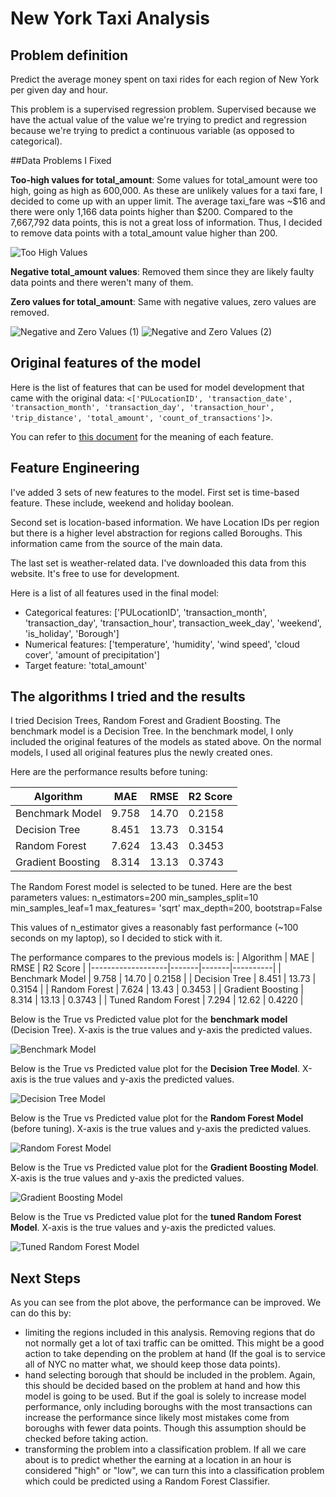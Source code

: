 # New York Taxi Analysis

## Problem definition 

Predict the average money spent on taxi rides for each region of New York per given day and hour. 

This problem is a supervised regression problem. Supervised because we have the actual value of the value we're trying to predict and regression because we're trying to predict a continuous variable (as opposed to categorical). 

##Data Problems I Fixed

**Too-high values for total_amount**: Some values for total_amount were too high, going as high as 600,000. As these are unlikely values for a taxi fare, I decided to come up with an upper limit. The average taxi_fare was ~$16 and there were only 1,166 data points higher than $200. Compared to the 7,667,792 data points, this is not a great loss of information. Thus, I decided to remove data points with a total_amount value higher than 200.

![Too High Values](/images/too_high_values.png)

**Negative total_amount values**: Removed them since they are likely faulty data points and there weren't many of them. 

**Zero values for total_amount**: Same with negative values, zero values are removed. 

![Negative and Zero Values (1)](/images/negative_and_zero_1.png)
![Negative and Zero Values (2)](/images/negative_and_zero_2.png)

## Original features of the model

Here is the list of features that can be used for model development that came with the original data: `<['PULocationID', 'transaction_date', 'transaction_month', 'transaction_day', 'transaction_hour', 'trip_distance', 'total_amount', 'count_of_transactions']>`. 

You can refer to [this document](https://www1.nyc.gov/assets/tlc/downloads/pdf/data_dictionary_trip_records_yellow.pdf) for the meaning of each feature. 

## Feature Engineering

I've added 3 sets of new features to the model. First set is time-based feature. These include, weekend and holiday boolean.

Second set is location-based information. We have Location IDs per region but there is a higher level abstraction for regions called Boroughs. This information came from the source of the main data.

The last set is weather-related data. I've downloaded this data from this website. It's free to use for development.

Here is a list of all features used in the final model: 
- Categorical features: ['PULocationID', 'transaction_month', 'transaction_day', 'transaction_hour', transaction_week_day', 'weekend', 'is_holiday', 'Borough']
- Numerical features: ['temperature', 'humidity', 'wind speed', 'cloud cover', 'amount of precipitation']
- Target feature: 'total_amount' 

## The algorithms I tried and the results

I tried Decision Trees, Random Forest and Gradient Boosting. The benchmark model is a Decision Tree. In the benchmark model, I only included the original features of the models as stated above. On the normal models, I used all original features plus the newly created ones. 

Here are the performance results before tuning: 

| Algorithm         | MAE   | RMSE  | R2 Score |
|-------------------|-------|-------|----------|
| Benchmark Model   | 9.758 | 14.70 | 0.2158   |
| Decision Tree     | 8.451 | 13.73 | 0.3154   |
| Random Forest     | 7.624 | 13.43 | 0.3453   |
| Gradient Boosting | 8.314 | 13.13 | 0.3743   |

The Random Forest model is selected to be tuned. Here are the best parameters values: 
n_estimators=200
min_samples_split=10
 min_samples_leaf=1
max_features= 'sqrt'
max_depth=200,
bootstrap=False

This values of n_estimator gives a reasonably fast performance (~100 seconds on my laptop), so I decided to stick with it. 

The performance compares to the previous models is: 
| Algorithm         | MAE   | RMSE  | R2 Score |
|-------------------|-------|-------|----------|
| Benchmark Model   | 9.758 | 14.70 | 0.2158   |
| Decision Tree     | 8.451 | 13.73 | 0.3154   |
| Random Forest     | 7.624 | 13.43 | 0.3453   |
| Gradient Boosting | 8.314 | 13.13 | 0.3743   |
| Tuned Random Forest | 7.294 | 12.62 | 0.4220 |


Below is the True vs Predicted value plot for the **benchmark model** (Decision Tree). X-axis is the true values and y-axis the predicted values. 

![Benchmark Model](/images/benchmark_model.png)

Below is the True vs Predicted value plot for the **Decision Tree Model**. X-axis is the true values and y-axis the predicted values. 

![Decision Tree Model](/images/decision_tree.png)

Below is the True vs Predicted value plot for the **Random Forest Model** (before tuning). X-axis is the true values and y-axis the predicted values. 

![Random Forest Model](/images/random_forest.png)

Below is the True vs Predicted value plot for the **Gradient Boosting Model**. X-axis is the true values and y-axis the predicted values. 

![Gradient Boosting Model](/images/gradient_boosting.png)

Below is the True vs Predicted value plot for the **tuned Random Forest Model**. X-axis is the true values and y-axis the predicted values. 

![Tuned Random Forest Model](/images/tuned_random_forest.png)

## Next Steps

As you can see from the plot above, the performance can be improved. We can do this by: 
- limiting the regions included in this analysis. Removing regions that do not normally get a lot of taxi traffic can be omitted. This might be a good action to take depending on the problem at hand (If the goal is to service all of NYC no matter what, we should keep those data points). 
- hand selecting borough that should be included in the problem. Again, this should be decided based on the problem at hand and how this model is going to be used. But if the goal is solely to increase model performance, only including boroughs with the most transactions can increase the performance since likely most mistakes come from boroughs with fewer data points. Though this assumption should be checked before taking action. 
- transforming the problem into a classification problem. If all we care about is to predict whether the earning at a location in an hour is considered "high" or "low", we can turn this into a classification problem which could be predicted using a Random Forest Classifier. 